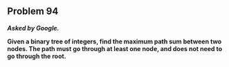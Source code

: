 ## Problem 94

***Asked by Google.***

**Given a binary tree of integers, find the maximum path sum between two nodes. The path must go through at least one node, and does not need to go through the root.**
